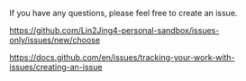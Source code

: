 If you have any questions, please feel free to create an issue.

https://github.com/Lin2Jing4-personal-sandbox/issues-only/issues/new/choose

https://docs.github.com/en/issues/tracking-your-work-with-issues/creating-an-issue
